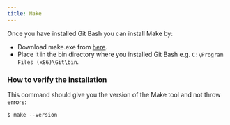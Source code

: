 ```yaml
---
title: Make
---
```


Once you have installed Git Bash you can install Make by:

- Download make.exe from [here](https://github.com/msysgit/msysgit/blob/master/bin/make.exe?raw=true).
- Place it in the bin directory where you installed Git Bash e.g. `C:\Program Files (x86)\Git\bin`.


### How to verify the installation

This command should give you the version of the Make tool and not throw errors:

```shell
$ make --version
```
